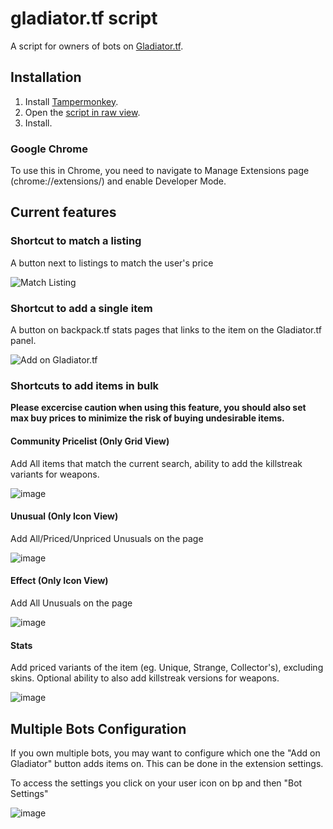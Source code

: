 
# gladiator.tf script

A script for owners of bots on [Gladiator.tf](https://gladiator.tf).

## Installation

1. Install [Tampermonkey](https://www.tampermonkey.net/).
2. Open the [script in raw view](https://github.com/mninc/gladiator.tf-bot-owner-script/raw/master/gladiator.user.js).
3. Install.

### Google Chrome
To use this in Chrome, you need to navigate to Manage Extensions page (chrome://extensions/) and enable Developer Mode.

## Current features

### Shortcut to match a listing
A button next to listings to match the user's price 

![Match Listing](https://cdn.discordapp.com/attachments/794191871085772810/924384844161613834/unknown.png)

### Shortcut to add a single item
A button on backpack.tf stats pages that links to the item on the Gladiator.tf panel.

![Add on Gladiator.tf](https://cdn.discordapp.com/attachments/794191871085772810/924383994609557554/unknown.png)

### Shortcuts to add items in bulk
**Please excercise caution when using this feature, you should also set max buy prices to minimize the risk of buying undesirable items.**

#### Community Pricelist (Only Grid View)
Add All items that match the current search, ability to add the killstreak variants for weapons.

![image](https://user-images.githubusercontent.com/18314046/160996184-888ef3bc-145e-4254-a570-030e96094f43.png)
#### Unusual (Only Icon View)
Add All/Priced/Unpriced Unusuals on the page

![image](https://user-images.githubusercontent.com/18314046/160996511-3d0b7afd-6c68-4fb8-a394-48cc163b1fb9.png)
#### Effect (Only Icon View)
Add All Unusuals on the page

![image](https://user-images.githubusercontent.com/18314046/160996804-bc2019af-cdca-41c2-8cdf-52847ed05a83.png)
#### Stats
Add priced variants of the item (eg. Unique, Strange, Collector's), excluding skins.
Optional ability to also add killstreak versions for weapons.

![image](https://user-images.githubusercontent.com/18314046/160997134-22d0caf4-080e-4626-a01e-a74a24528c61.png)


## Multiple Bots Configuration
If you own multiple bots, you may want to configure which one the "Add on Gladiator" button adds items on.
This can be done in the extension settings.

To access the settings you click on your user icon on bp and then "Bot Settings"

![image](https://user-images.githubusercontent.com/18314046/157110039-0b89b1c7-c8a1-4809-a066-d10179b054a6.png)

